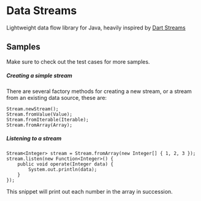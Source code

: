 Data Streams
=========

Lightweight data flow library for Java, heavily inspired by [Dart Streams](https://www.dartlang.org/docs/tutorials/streams/)

Samples
----
Make sure to check out the test cases for more samples.

##### Creating a simple stream

There are several factory methods for creating a new stream, or a stream from an existing data source, these are:

```
Stream.newStream();
Stream.fromValue(Value);
Stream.fromIterable(Iterable);
Stream.fromArray(Array);
```

##### Listening to a stream
```
Stream<Integer> stream = Stream.fromArray(new Integer[] { 1, 2, 3 });
stream.listen(new Function<Integer>() {
    public void operate(Integer data) {
        System.out.println(data);   
    }
});
```
This snippet will print out each number in the array in succession.



